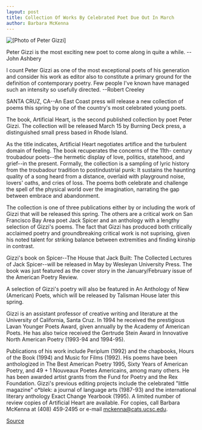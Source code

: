 ```yaml
---
layout: post
title: Collection Of Works By Celebrated Poet Due Out In March
author: Barbara McKenna
---
```


![\[Photo of Peter Gizzi\]][1]

Peter Gizzi is the most exciting new poet to come along in quite a while. \--John Ashbery

I count Peter Gizzi as one of the most exceptional poets of his generation  and consider his work as editor also to constitute a primary ground for the  definition of contemporary poetry. Few people I've known have managed such  an intensity so usefully directed.  \--Robert Creeley

SANTA CRUZ, CA--An East Coast press will release a new collection of  poems this spring by one of the country's most celebrated young poets.

The book, Artificial Heart, is the second published collection by poet  Peter Gizzi. The collection will be released March 15 by Burning Deck press,  a distinguished small press based in Rhode Island.

As the title indicates, Artificial Heart negotiates artifice and the  turbulent domain of feeling. The book recuperates the concerns of the 11th- century troubadour poets--the hermetic display of love, politics, statehood,  and grief--in the present. Formally, the collection is a sampling of lyric  history from the troubadour tradition to postindustrial punk: It sustains the  haunting quality of a song heard from a distance, overlaid with playground  noise, lovers' oaths, and cries of loss. The poems both celebrate and  challenge the spell of the physical world over the imagination, narrating the  gap between embrace and abandonment.

The collection is one of three publications either by or including the  work of Gizzi that will be released this spring. The others are a critical  work on San Francisco Bay Area poet Jack Spicer and an anthology with a  lengthy selection of Gizzi's poems. The fact that Gizzi has produced both  critically acclaimed poetry and groundbreaking critical work is not  suprising, given his noted talent for striking balance between extremities  and finding kinship in contrast.

Gizzi's book on Spicer--The House that Jack Built: The Collected  Lectures of Jack Spicer--will be released in May by Wesleyan University  Press. The book was just featured as the cover story in the  January/February issue of the American Poetry Review.

A selection of Gizzi's poetry will also be featured in An Anthology of  New (American) Poets, which will be released by Talisman House later this  spring.

Gizzi is an assistant professor of creative writing and literature at  the University of California, Santa Cruz. In 1994 he received the prestigious  Lavan Younger Poets Award, given annually by the Academy of American  Poets. He has also twice received the Gertrude Stein Award in Innovative  North American Poetry (1993-94 and 1994-95).

Publications of his work include Periplum (1992) and the chapbooks,  Hours of the Book (1994) and Music for Films (1992). His poems have been  anthologized in The Best American Poetry 1995, Sixty Years of American  Poetry, and 49 + 1 Nouveaux Poetes Americains, among many others. He has  been awarded artist grants from the Fund for Poetry and the Rex Foundation.  Gizzi's previous editing projects include the celebrated "little magazine"  o*blek: a journal of language arts (1987-93) and the international literary  anthology Exact Change Yearbook (1995).  A limited number of review copies of Artificial Heart are available.  For copies, call Barbara McKenna at (408) 459-2495 or e-mail  mckenna@cats.ucsc.edu.

[1]: http://www1.ucsc.edu/oncampus/currents/97-98/art/gizzi_peter.98-02-16.gif

[Source](http://www1.ucsc.edu/news_events/press_releases/archive/97-98/02-98/020398-Collection_of_works.html "Permalink to 020398-Collection_of_works")
